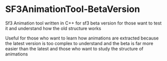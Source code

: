 # SF3AnimationTool-BetaVersion
Sf3 Animation tool written in C++ for sf3 beta version for those want to test it and understand how the old structure works

Useful for those who want to learn how animations are extracted because the latest version is too complex to understand and the beta is far more easier than the latest
and those who want to study the structure of animations
